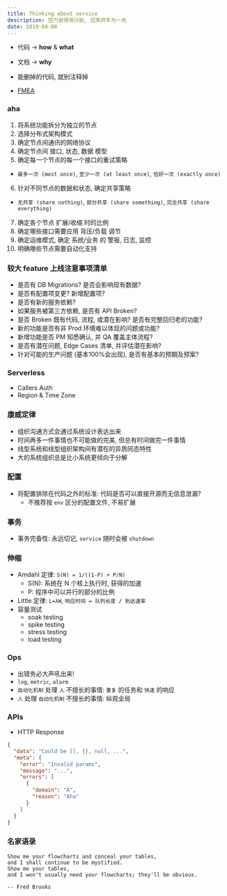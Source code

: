 ```yaml
---
title: Thinking about service
description: 空门说得恒沙劫, 应笑终年为一先
date: 2019-04-08
---
```


* 代码 -> **how** & **what**
* 文档 -> **why**
* 能删掉的代码, 就别注释掉

* [FMEA](https://zhuanlan.zhihu.com/p/23208961)

### aha

1. 将系统功能拆分为独立的节点
2. 选择分布式架构模式
3. 确定节点间通讯的网络协议
4. 确定节点间 接口, 状态, 数据 模型
5. 确定每一个节点的每一个接口的重试策略
  - `最多一次 (most once)`, `至少一次 (at least once)`, `恰好一次 (exactly once)`
6. 针对不同节点的数据和状态, 确定共享策略
  - `无共享 (share nothing)`, `部分共享 (share something)`, `完全共享 (share everything)`
7. 确定各个节点 扩展/收缩 时的比例
8. 确定哪些接口需要应用 背压/负载 调节
9. 确定运维模式, 确定 系统/业务 的 警报, 日志, 监控
10. 明确哪些节点需要自动化支持

### 较大 feature 上线注意事项清单

* 是否有 DB Migrations? 是否会影响现有数据?
* 是否有配置项变更? 新增配置项?
* 是否有新的服务依赖?
* 如果服务被第三方依赖, 是否有 API Broken?
* 是否 Broken 既有代码, 流程, 或潜在影响? 是否有完整回归老的功能?
* 新的功能是否有非 Prod 环境难以体现的问题或功能?
* 新增功能是否 PM 知悉确认, 并 QA 覆盖主体流程?
* 是否有潜在问题, Edge Cases 清单, 并评估潜在影响?
* 针对可能的生产问题 (基本100%会出现), 是否有基本的预期及预案?

### Serverless

* Callers Auth
* Region & Time Zone

### 康威定律

* 组织沟通方式会通过系统设计表达出来
* 时间再多一件事情也不可能做的完美, 但总有时间做完一件事情
* 线型系统和线型组织架构间有潜在的异质同态特性
* 大的系统组织总是比小系统更倾向于分解

### 配置

* 将配置排除在代码之外的标准: 代码是否可以直接开源而无信息泄漏?
  - 不推荐按 `env` 区分的配置文件, 不易扩展

### 事务

* 事务完备性: 永远切记, `service` 随时会被 `shutdown`

### 伸缩

* Amdahl 定律: `S(N) = 1/((1-P) + P/N)`
  - S(N): 系统在 N 个核上执行时, 获得的加速
  - P: 程序中可以并行的部分的比例
* Little 定律: `L=λW`, `响应时间 = 队列长度 / 到达速率`
* 容量测试
  - soak testing
  - spike testing
  - stress testing
  - load testing

### Ops

* 出错务必大声吼出来!
* `log`, `metric`, `alarm`
* `自动化机制` 处理 `人` 不擅长的事情: `重复` 的任务和 `快速` 的响应
* `人` 处理 `自动化机制` 不擅长的事情: 纵观全局

### APIs

* HTTP Response

```json
{
  "data": "Could be [], {}, null, ...",
  "meta": {
    "error": "Invalid params",
    "message": "...",
    "errors": [
      {
        "domain": "A",
        "reason": "Aha"
      }
    ]
  }
}
```

### 名家语录

```
Show me your flowcharts and conceal your tables,
and I shall continue to be mystified.
Show me your tables,
and I won't usually need your flowcharts; they'll be obvious.

-- Fred Brooks
```
